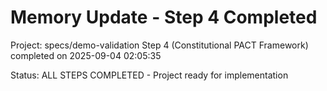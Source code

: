 # Memory Update - Step 4 Completed

Project: specs/demo-validation
Step 4 (Constitutional PACT Framework) completed on 2025-09-04 02:05:35

Status: ALL STEPS COMPLETED - Project ready for implementation
